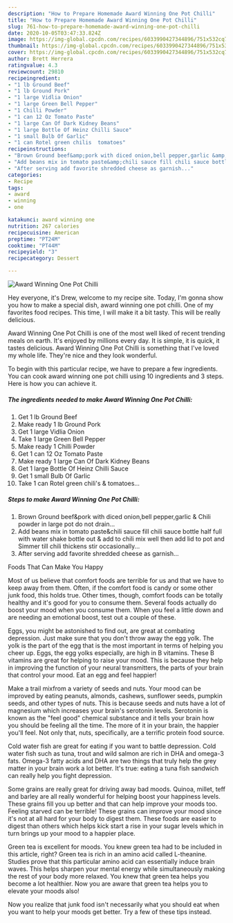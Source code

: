```yaml
---
description: "How to Prepare Homemade Award Winning One Pot Chilli"
title: "How to Prepare Homemade Award Winning One Pot Chilli"
slug: 761-how-to-prepare-homemade-award-winning-one-pot-chilli
date: 2020-10-05T03:47:33.824Z
image: https://img-global.cpcdn.com/recipes/6033990427344896/751x532cq70/award-winning-one-pot-chilli-recipe-main-photo.jpg
thumbnail: https://img-global.cpcdn.com/recipes/6033990427344896/751x532cq70/award-winning-one-pot-chilli-recipe-main-photo.jpg
cover: https://img-global.cpcdn.com/recipes/6033990427344896/751x532cq70/award-winning-one-pot-chilli-recipe-main-photo.jpg
author: Brett Herrera
ratingvalue: 4.3
reviewcount: 29810
recipeingredient:
- "1 lb Ground Beef"
- "1 lb Ground Pork"
- "1 large Vidlia Onion"
- "1 large Green Bell Pepper"
- "1 Chilli Powder"
- "1 can 12 Oz Tomato Paste"
- "1 large Can Of Dark Kidney Beans"
- "1 large Bottle Of Heinz Chilli Sauce"
- "1 small Bulb Of Garlic"
- "1 can Rotel green chilis  tomatoes"
recipeinstructions:
- "Brown Ground beef&amp;pork with diced onion,bell pepper,garlic &amp; Chili powder in large pot do not drain..."
- "Add beans mix in tomato paste&amp;chili sauce fill chili sauce bottle half full with water shake bottle out &amp; add to chili mix well then add lid to pot and Simmer till chili thickens stir occasionally..."
- "After serving add favorite shredded cheese as garnish..."
categories:
- Recipe
tags:
- award
- winning
- one

katakunci: award winning one 
nutrition: 267 calories
recipecuisine: American
preptime: "PT24M"
cooktime: "PT44M"
recipeyield: "3"
recipecategory: Dessert

---
```



![Award Winning One Pot Chilli](https://img-global.cpcdn.com/recipes/6033990427344896/751x532cq70/award-winning-one-pot-chilli-recipe-main-photo.jpg)

Hey everyone, it's Drew, welcome to my recipe site. Today, I'm gonna show you how to make a special dish, award winning one pot chilli. One of my favorites food recipes. This time, I will make it a bit tasty. This will be really delicious.



Award Winning One Pot Chilli is one of the most well liked of recent trending meals on earth. It's enjoyed by millions every day. It is simple, it is quick, it tastes delicious. Award Winning One Pot Chilli is something that I've loved my whole life. They're nice and they look wonderful.


To begin with this particular recipe, we have to prepare a few ingredients. You can cook award winning one pot chilli using 10 ingredients and 3 steps. Here is how you can achieve it.

<!--inarticleads1-->

##### The ingredients needed to make Award Winning One Pot Chilli:

1. Get 1 lb Ground Beef
1. Make ready 1 lb Ground Pork
1. Get 1 large Vidlia Onion
1. Take 1 large Green Bell Pepper
1. Make ready 1 Chilli Powder
1. Get 1 can 12 Oz Tomato Paste
1. Make ready 1 large Can Of Dark Kidney Beans
1. Get 1 large Bottle Of Heinz Chilli Sauce
1. Get 1 small Bulb Of Garlic
1. Take 1 can Rotel green chili&#39;s &amp; tomatoes...




<!--inarticleads2-->

##### Steps to make Award Winning One Pot Chilli:

1. Brown Ground beef&amp;pork with diced onion,bell pepper,garlic &amp; Chili powder in large pot do not drain...
1. Add beans mix in tomato paste&amp;chili sauce fill chili sauce bottle half full with water shake bottle out &amp; add to chili mix well then add lid to pot and Simmer till chili thickens stir occasionally...
1. After serving add favorite shredded cheese as garnish...




Foods That Can Make You Happy


Most of us believe that comfort foods are terrible for us and that we have to keep away from them. Often, if the comfort food is candy or some other junk food, this holds true. Other times, though, comfort foods can be totally healthy and it's good for you to consume them. Several foods actually do boost your mood when you consume them. When you feel a little down and are needing an emotional boost, test out a couple of these.

Eggs, you might be astonished to find out, are great at combating depression. Just make sure that you don't throw away the egg yolk. The yolk is the part of the egg that is the most important in terms of helping you cheer up. Eggs, the egg yolks especially, are high in B vitamins. These B vitamins are great for helping to raise your mood. This is because they help in improving the function of your neural transmitters, the parts of your brain that control your mood. Eat an egg and feel happier!

Make a trail mixfrom a variety of seeds and nuts. Your mood can be improved by eating peanuts, almonds, cashews, sunflower seeds, pumpkin seeds, and other types of nuts. This is because seeds and nuts have a lot of magnesium which increases your brain's serotonin levels. Serotonin is known as the "feel good" chemical substance and it tells your brain how you should be feeling all the time. The more of it in your brain, the happier you'll feel. Not only that, nuts, specifically, are a terrific protein food source.

Cold water fish are great for eating if you want to battle depression. Cold water fish such as tuna, trout and wild salmon are rich in DHA and omega-3 fats. Omega-3 fatty acids and DHA are two things that truly help the grey matter in your brain work a lot better. It's true: eating a tuna fish sandwich can really help you fight depression. 

Some grains are really great for driving away bad moods. Quinoa, millet, teff and barley are all really wonderful for helping boost your happiness levels. These grains fill you up better and that can help improve your moods too. Feeling starved can be terrible! These grains can improve your mood since it's not at all hard for your body to digest them. These foods are easier to digest than others which helps kick start a rise in your sugar levels which in turn brings up your mood to a happier place.

Green tea is excellent for moods. You knew green tea had to be included in this article, right? Green tea is rich in an amino acid called L-theanine. Studies prove that this particular amino acid can essentially induce brain waves. This helps sharpen your mental energy while simultaneously making the rest of your body more relaxed. You knew that green tea helps you become a lot healthier. Now you are aware that green tea helps you to elevate your moods also!

Now you realize that junk food isn't necessarily what you should eat when you want to help your moods get better. Try  a few  of  these  tips  instead.

